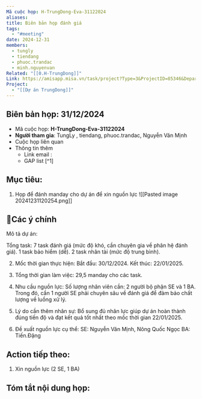 ```yaml
---
Mã cuộc họp: H-TrungDong-Eva-31122024
aliases: 
title: Biên bản họp đánh giá
tags:
  - "#meeting"
date: 2024-12-31
members:
  - tungly
  - tiendang
  - phuoc.trandac
  - minh.nguyenvan
Related: "[[0.H-TrungDong]]"
Link: https://amisapp.misa.vn/task/project?Type=3&ProjectID=85346&DepartmentID=62436
Project:
  - "[[Dự án TrungDong]]"
---
```

## Biên bản họp: 31/12/2024
- Mã cuộc họp: **H-TrungDong-Eva-31122024**
- **Người tham gia**: TungLy , tiendang, phuoc.trandac, Nguyễn Văn Mịnh
- Cuộc họp liên quan 
- Thông tin thêm
	- Link email :
	- GAP list [^1]

## Mục tiêu:
1. Họp để đánh manday cho dự án để xin nguồn lực
![[Pasted image 20241231120254.png]]
## 📝Các ý chính
Mô tả dự án:

Tổng task:
	7 task đánh giá (mức độ khó, cần chuyên gia về phân hệ đánh giá).
	1 task bảo hiểm (dễ).
	2 task nhân tài (mức độ trung bình).

2. Mốc thời gian thực hiện:
	Bắt đầu: 30/12/2024.
	Kết thúc: 22/01/2025.

3. Tổng thời gian làm việc:
	29,5 manday cho các task.
4. Nhu cầu nguồn lực:
	Số lượng nhân viên cần: 2 người bộ phận SE và 1 BA.
	Trong đó, cần 1 người SE phải chuyên sâu về đánh giá để đảm bảo chất lượng về luồng xử lý.
5. Lý do cần thêm nhân sự:
	Bổ sung đủ nhân lực giúp dự án hoàn thành đúng tiến độ và đạt kết quả tốt nhất theo mốc thời gian 22/01/2025.
6. Đề xuất nguồn lực cụ thể:
	SE: Nguyễn Văn Mịnh, Nông Quốc Ngọc
	BA: Tiến.Đặng

## Action tiếp theo:
 1. Xin nguồn lực (2 SE, 1 BA)  
 

## Tóm tắt nội dung họp:


[^2]: GAP list : [Công việc dự án Trung Đông Phase II - GAP List](https://docs.google.com/spreadsheets/d/13dTwy_ULoLKZ7WPD5dBiGyU9GiymeDR_rCl7BeJ6UlQ/edit?gid=1396927363#gid=1396927363)
